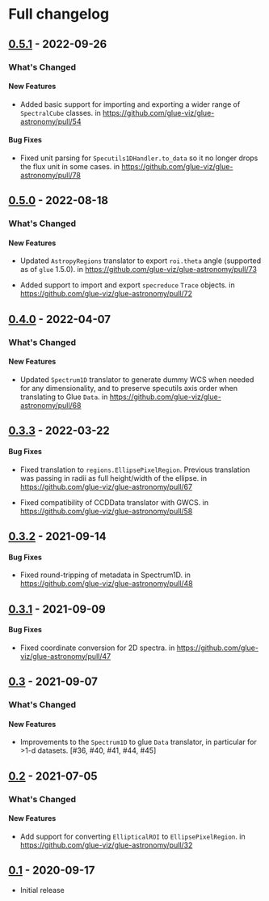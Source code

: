 # Full changelog

## [0.5.1](https://github.com/glue-viz/glue-astronomy/compare/v0.5.0...v0.5.1) - 2022-09-26

### What's Changed

#### New Features

- Added basic support for importing and exporting a wider range of
  ``SpectralCube`` classes. in https://github.com/glue-viz/glue-astronomy/pull/54

#### Bug Fixes

- Fixed unit parsing for ``Specutils1DHandler.to_data`` so it no longer
  drops the flux unit in some cases. in https://github.com/glue-viz/glue-astronomy/pull/78

## [0.5.0](https://github.com/glue-viz/glue-astronomy/compare/v0.4.0...v0.5.0) - 2022-08-18

### What's Changed

#### New Features

- Updated ``AstropyRegions`` translator to export ``roi.theta`` angle
  (supported as of ``glue`` 1.5.0). in https://github.com/glue-viz/glue-astronomy/pull/73

- Added support to import and export ``specreduce`` ``Trace`` objects. in https://github.com/glue-viz/glue-astronomy/pull/72

## [0.4.0](https://github.com/glue-viz/glue-astronomy/compare/v0.3.3...v0.4.0) - 2022-04-07

### What's Changed

#### New Features

- Updated ``Spectrum1D`` translator to generate dummy WCS when needed for any
  dimensionality, and to preserve specutils axis order when translating
  to Glue ``Data``. in https://github.com/glue-viz/glue-astronomy/pull/68

## [0.3.3](https://github.com/glue-viz/glue-astronomy/compare/v0.3.2...v0.3.3) - 2022-03-22

#### Bug Fixes

- Fixed translation to ``regions.EllipsePixelRegion``. Previous translation
  was passing in radii as full height/width of the ellipse. in https://github.com/glue-viz/glue-astronomy/pull/67

- Fixed compatibility of CCDData translator with GWCS. in https://github.com/glue-viz/glue-astronomy/pull/58

## [0.3.2](https://github.com/glue-viz/glue-astronomy/compare/v0.3.1...v0.3.2) - 2021-09-14

#### Bug Fixes

- Fixed round-tripping of metadata in Spectrum1D. in https://github.com/glue-viz/glue-astronomy/pull/48

## [0.3.1](https://github.com/glue-viz/glue-astronomy/compare/v0.3...v0.3.1) - 2021-09-09

#### Bug Fixes

- Fixed coordinate conversion for 2D spectra. in https://github.com/glue-viz/glue-astronomy/pull/47

## [0.3](https://github.com/glue-viz/glue-astronomy/compare/v0.2...v0.3) - 2021-09-07

### What's Changed

#### New Features

- Improvements to the ``Spectrum1D`` to glue ``Data`` translator, in particular
  for >1-d datasets. [#36, #40, #41, #44, #45]

## [0.2](https://github.com/glue-viz/glue-astronomy/compare/v0.1...v0.2) - 2021-07-05

### What's Changed

#### New Features

- Add support for converting ``EllipticalROI`` to ``EllipsePixelRegion``. in https://github.com/glue-viz/glue-astronomy/pull/32

## [0.1](https://github.com/glue-viz/glue-astronomy/releases/tag/v0.1) - 2020-09-17

- Initial release
